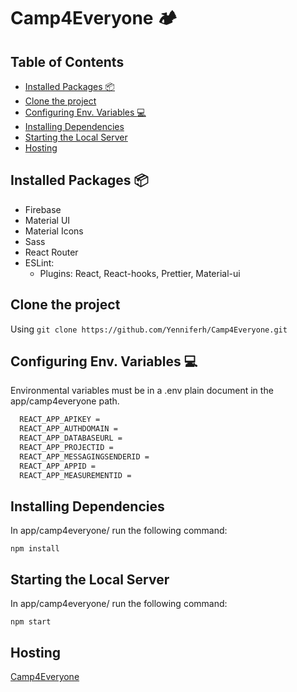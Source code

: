 # Camp4Everyone 🏕 <!-- omit in toc -->

## Table of Contents <!-- omit in toc -->

- [Installed Packages 📦](#installed-packages-%f0%9f%93%a6)
- [Clone the project](#clone-the-project)
- [Configuring Env. Variables :computer:](#configuring-env-variables-computer)
- [Installing Dependencies](#installing-dependencies)
- [Starting the Local Server](#starting-the-local-server)
- [Hosting](#hosting)

## Installed Packages 📦

- Firebase
- Material UI
- Material Icons
- Sass
- React Router
- ESLint:
  - Plugins: React, React-hooks, Prettier, Material-ui

## Clone the project

Using `git clone https://github.com/Yenniferh/Camp4Everyone.git`

## Configuring Env. Variables :computer:

Environmental variables must be in a .env plain document in the app/camp4everyone path.

```txt
  REACT_APP_APIKEY =
  REACT_APP_AUTHDOMAIN =
  REACT_APP_DATABASEURL =
  REACT_APP_PROJECTID =
  REACT_APP_MESSAGINGSENDERID =
  REACT_APP_APPID =
  REACT_APP_MEASUREMENTID =
```

## Installing Dependencies

In app/camp4everyone/ run the following command:

`npm install`

## Starting the Local Server

In app/camp4everyone/ run the following command:

`npm start`

## Hosting

[Camp4Everyone](https://camp4everyone-19221.firebaseapp.com)
